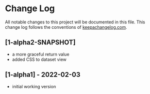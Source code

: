 # Change Log
All notable changes to this project will be documented in this file. This change log follows the conventions of [keepachangelog.com](http://keepachangelog.com/).

## [1-alpha2-SNAPSHOT]
- a more graceful return value
- added CSS to dataset view

## [1-alpha1] - 2022-02-03
- initial working version
